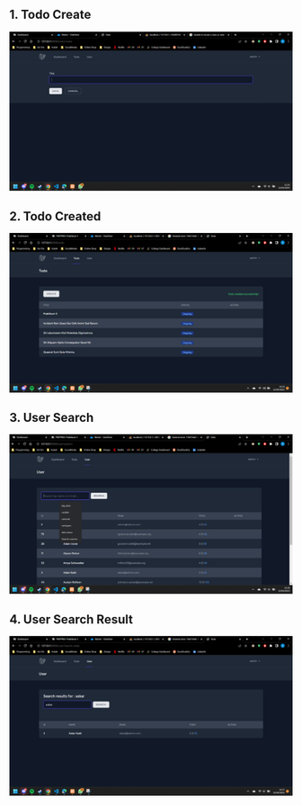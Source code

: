 ## 1. Todo Create

![Alt text](./screenshoot/tugas5/create-page.png)

## 2. Todo Created

![Alt text](./screenshoot/tugas5/create-success.png)

## 3. User Search

![Alt text](./screenshoot/tugas5/user-search-focus.png)

## 4. User Search Result

![Alt text](./screenshoot/tugas5/user-search.png)

